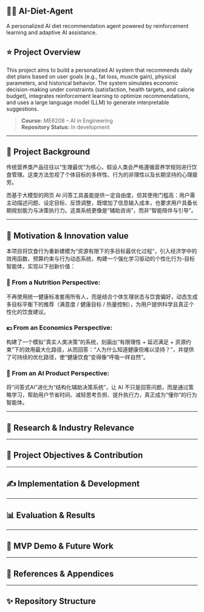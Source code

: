 
## 🍚🍔 AI-Diet-Agent

A personalized AI diet recommendation agent powered by reinforcement learning and adaptive AI assistance.


## ⭐ Project Overview

This project aims to build a personalized AI system that recommends daily diet plans based on user goals (e.g., fat loss, muscle gain), physical parameters, and historical behavior. The system simulates economic decision-making under constraints (satisfaction, health targets, and calorie budget), integrates reinforcement learning to optimize recommendations, and uses a large language model (LLM) to generate interpretable suggestions.

> **Course:** ME6208 – AI in Engineering   
> **Repository Status:** In development

---
## 🎯 Project Background

传统营养类产品往往以“生理最优”为核心，假设人类会严格遵循营养学规则进行饮食管理。这类方法忽视了个体目标的多样性、行为的非理性以及长期坚持的心理疲劳。

而基于大模型的网页 AI 问答工具虽能提供一定自由度，但其使用门槛高：用户需主动描述问题、设定目标、反馈调整，既增加了信息输入成本，也要求用户具备长期规划能力与决策执行力。这类系统更像是“辅助咨询”，而非“智能陪伴与引导”。

---
## 🚀 Motivation & Innovation value
本项目将饮食行为重新建模为“资源有限下的多目标最优化过程”，引入经济学中的效用函数、预算约束与行为动态系统，构建一个强化学习驱动的个性化行为-目标智能体，实现以下创新价值：

### 📏 From a Nutrition Perspective:
不再使用统一健康标准套用所有人，而是结合个体生理状态与饮食偏好，动态生成多目标平衡下的推荐（满意度 / 健康目标 / 热量控制），为用户提供科学且真正个性化的饮食建议。

### 💴 From an Economics Perspective:
构建了一个模拟“真实人类决策”的系统，刻画出“有限理性 + 延迟满足 + 资源约束”下的效用最大化路径，从而回答：“人为什么知道健康但难以坚持？”，并提供了可持续的优化路径，使“健康饮食”变得像“呼吸一样自然”。

### 🤖 From an AI Product Perspective:
将“问答式AI”进化为“结构化辅助决策系统”，让 AI 不只是回答问题，而是通过策略学习，帮助用户节省时间、减轻思考负担、提升执行力，真正成为“懂你”的行为智能体。

---
## 🔬 Research & Industry Relevance



---
## 🧠 Project Objectives & Contribution


---
## ✍️ Implementation & Development

---
## 📊 Evaluation & Results


---
## 🧭 MVP Demo & Future Work

---
## 🧾 References & Appendices


---
## ✨ Repository Structure

